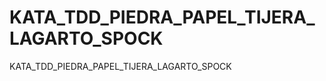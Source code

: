 KATA_TDD_PIEDRA_PAPEL_TIJERA_LAGARTO_SPOCK
==========================================

KATA_TDD_PIEDRA_PAPEL_TIJERA_LAGARTO_SPOCK
